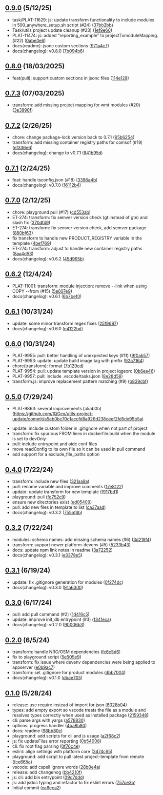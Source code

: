 ## [0.9.0](https://github.com/IQGeo/utils-project-update/compare/v0.8.0...v0.9.0) (5/12/25)

- task/PLAT-11629: js: update transform functionality to include modules in 500_anywhere_setup.sh script (#24) ([37bb2bb](https://github.com/IQGeo/utils-project-update/commit/37bb2bbe48a42884cb3bbf310ad7e40e37bdf730))
- Task/utils project update cleanup (#23) ([1ef9e60](https://github.com/IQGeo/utils-project-update/commit/1ef9e60f3bd6381d25c617e0d654e8f350ed0535))
- PLAT-11474: js: added "reporting_example" to projectTomoduleMapping. (#22) ([0abe0e6](https://github.com/IQGeo/utils-project-update/commit/0abe0e665ff39d40e87044d6b07927bc8bd4cdea))
- docs(readme): jsonc custom sections ([971a4c7](https://github.com/IQGeo/utils-project-update/commit/971a4c726832a2d60943058089222a6dbbbcbefd))
- docs(changelog): v0.8.0 ([7b094b6](https://github.com/IQGeo/utils-project-update/commit/7b094b675c80043e368030d172751100f488d9b9))

## [0.8.0](https://github.com/IQGeo/utils-project-update/compare/v0.7.3...v0.8.0) (18/03/2025)

- feat(pull): support custom sections in jsonc files ([114e128](https://github.com/IQGeo/utils-project-update/commit/114e1283bc8237ccb4296bfc60cb21c0011976a5))

## [0.7.3](https://github.com/IQGeo/utils-project-update/compare/v0.7.2...v0.7.3) (07/03/2025)

- transform: add missing project mapping for wmt modules (#20) ([3e3898f](https://github.com/IQGeo/utils-project-update/commit/3e3898f5e2b809f791974ca439ed921920e1f4ae))

## [0.7.2](https://github.com/IQGeo/utils-project-update/compare/v0.7.1...v0.7.2) (2/26/25)

- chore: change package-lock version back to 0.7.1 ([95b6254](https://github.com/IQGeo/utils-project-update/commit/95b625492062ccb680e29a47ec7b8ff435072c40))
- transform: add missing container registry paths for comsof (#19) ([ef336e6](https://github.com/IQGeo/utils-project-update/commit/ef336e64286d2b8862e6d0962f7426fc76a4a8dd))
- docs(changelog): change to v0.7.1 ([841b95d](https://github.com/IQGeo/utils-project-update/commit/841b95d5d8bb519958fbd2430dfec6f938806d8b))

## [0.7.1](https://github.com/IQGeo/utils-project-update/compare/v0.7.0...v0.8.0) (2/24/25)

- feat: handle tsconfig.json (#18) ([3366a4b](https://github.com/IQGeo/utils-project-update/commit/3366a4b2c49f11ba2f9c23af816066b67fd5da5f))
- docs(changelog): v0.7.0 ([16112b4](https://github.com/IQGeo/utils-project-update/commit/16112b40d18c719d89b0569a05884962bb52c32c))

## [0.7.0](https://github.com/IQGeo/utils-project-update/compare/v0.6.2...v0.7.0) (2/12/25)

- chore: playground pull (#17) ([cd553ab](https://github.com/IQGeo/utils-project-update/commit/cd553ab2cf08f889c4045b062673af66c69985fc))
- ET-274: transform: fix semver version check (gt instead of gte) and slash fix ([370df49](https://github.com/IQGeo/utils-project-update/commit/370df49f8d41c7654628d4bb1f7920ee16abbfb2))
- ET-274: transform: fix semver version check, add semver package ([880bf63](https://github.com/IQGeo/utils-project-update/commit/880bf63a435f6b4c16faec76a6aba2294fc8fadb))
- fix transform to handle new PRODUCT_REGISTRY variable in the template ([4bef769](https://github.com/IQGeo/utils-project-update/commit/4bef7698919a5a9d94a77e4a35e2184f6bb78a98))
- ET-274: transform: adjust to handle new container registry paths ([8aa4d53](https://github.com/IQGeo/utils-project-update/commit/8aa4d53922501bc877756889cf167a69fc9ad0bf))
- docs(changelog): v0.6.2 ([45d995b](https://github.com/IQGeo/utils-project-update/commit/45d995b740312f6ffe7912180091d9f811b099e4))

## [0.6.2](https://github.com/IQGeo/utils-project-update/compare/v0.6.1...v0.6.2) (12/4/24)

- PLAT-11001: transform: module injection: remove --link when using COPY --from (#15) ([5e607e9](https://github.com/IQGeo/utils-project-update/commit/5e607e9fa6f1e04fc2b3de8233015c760bdfda7b))
- docs(changelog): v0.6.1 ([6b7bef0](https://github.com/IQGeo/utils-project-update/commit/6b7bef043538936c4ac15fc6390e2802a53d65b1))

## [0.6.1](https://github.com/IQGeo/utils-project-update/compare/v0.6.0...v0.6.1) (10/31/24)

- update: some minor transform regex fixes ([25f9697](https://github.com/IQGeo/utils-project-update/commit/25f96973f09dc1db8f5325fa36b323d39b387ef0))
- docs(changelog): v0.6.0 ([e4122bd](https://github.com/IQGeo/utils-project-update/commit/e4122bd4c11101bad23bae6f774ce81135647326))

## [0.6.0](https://github.com/IQGeo/utils-project-update/compare/v0.5.0...v0.6.0) (10/31/24)

- PLAT-9955: pull: better handling of unexpected keys (#11) ([9f0ab57](https://github.com/IQGeo/utils-project-update/commit/9f0ab5777783d029a78fdc4b83bc4e9c227e4ef3))
- PLAT-9953: update: update build image tag with prefix ([92a7164](https://github.com/IQGeo/utils-project-update/commit/92a71648ec2d3784a43dbe48ab7e7e119230f215))
- chore(transform): format ([7b129cd](https://github.com/IQGeo/utils-project-update/commit/7b129cdafe812cf6e9f338ad643678d290b6708a))
- PLAT-9954: pull: update template version in project iqgeorc ([0b6ee46](https://github.com/IQGeo/utils-project-update/commit/0b6ee462a266a5319f10619519c9c78d68822e06))
- PLAT-9957: pull: include .vscode/tasks.json ([8e28d59](https://github.com/IQGeo/utils-project-update/commit/8e28d595e5a27226158376653c3c17e68972c72e))
- transform.js: improve replacement pattern matching (#9) ([b839cbf](https://github.com/IQGeo/utils-project-update/commit/b839cbf869109ec57a42bb526a8dfa8538a5f394))

## [0.5.0](https://github.com/IQGeo/utils-project-update/compare/v0.4.0...v0.5.0) (7/29/24)

-   PLAT-9863: several improvements (a5ab0b)(https://github.com/IQGeo/utils-project-update/commit/a5ab0bc70c1accfd8a926d238ceef2fd5de95b5a)

*   update: include custom folder in .gitignore when not part of project
*   transform: fix spurious FROM lines in dockerfile.build
    when the module is set to devOnly
*   pull: include entrypoint and oidc conf files
*   move readConfig to its own file
    so it can be used in pull command
*   add support for a exclude_file_paths option

## [0.4.0](https://github.com/IQGeo/utils-project-update/compare/v0.3.2...v0.4.0) (7/22/24)

-   transform: include new files ([321aa9a](https://github.com/IQGeo/utils-project-update/commit/321aa9a6eb7a8279ab447335be86dbd5ffab2720))
-   pull: rename variable and improve comments ([17e8122](https://github.com/IQGeo/utils-project-update/commit/17e81224ca719cde8ff4051d0318bb828094f23a))
-   update: update transform for new template ([f917bd1](https://github.com/IQGeo/utils-project-update/commit/f917bd1b1ad747d63deb815cd929dd3861ea216d))
-   playground: pull ([fd752c9](https://github.com/IQGeo/utils-project-update/commit/fd752c9315ae3f26ef7bd6863c005583b6347c15))
-   ensure new directories exist ([ed05409](https://github.com/IQGeo/utils-project-update/commit/ed054092d1aebd74d123e8b6f892b374122a57eb))
-   pull: add new files in template to list ([ca37aad](https://github.com/IQGeo/utils-project-update/commit/ca37aadaecff9a263a278322312c2c07523d33ce))
-   docs(changelog): v0.3.2 ([755af4b](https://github.com/IQGeo/utils-project-update/commit/755af4bb89f9e789cd7ce6016c9c3bf3c53be39f))

## [0.3.2](https://github.com/IQGeo/utils-project-update/compare/v0.3.1...v0.3.2) (7/22/24)

-   modules: schema names: add missing schema names (#6) ([3d219f4](https://github.com/IQGeo/utils-project-update/commit/3d219f43108c63a9395bd4c78ca342e537a5e776))
-   transform: support newer platform-devenv (#5) ([5233b43](https://github.com/IQGeo/utils-project-update/commit/5233b43de3b76c8dc9ac0e03869cd64ec5e7c57f))
-   docs: update npm link notes in readme ([3a72252](https://github.com/IQGeo/utils-project-update/commit/3a7225286f44a7b0280bfefbf0f6138b267e7328))
-   docs(changelog): v0.3.1 ([e3378e5](https://github.com/IQGeo/utils-project-update/commit/e3378e5edff703596cdb616a40f1f32d6ed8a9c3))

## [0.3.1](https://github.com/IQGeo/utils-project-update/compare/v0.3.0...v0.3.1) (6/19/24)

-   update: fix .gitignore generation for modules ([0f274dc](https://github.com/IQGeo/utils-project-update/commit/0f274dccc41040c01c8e17c27c015fb22686aee2))
-   docs(changelog): v0.3.0 ([91a6300](https://github.com/IQGeo/utils-project-update/commit/91a63005de6acdc05acda07c66415324b0db53ee))

## [0.3.0](https://github.com/IQGeo/utils-project-update/compare/v0.2.0...v0.3.0) (6/17/24)

-   pull: add pull command (#2) ([1d416c5](https://github.com/IQGeo/utils-project-update/commit/1d416c55adbb07d09bc505cb220f34e3104d2bb8))
-   update: improve init_db entrypoint (#3) ([f341eca](https://github.com/IQGeo/utils-project-update/commit/f341ecabad4074d6d10c611c1f0ce4a1ffd2456e))
-   docs(changelog): v0.2.0 ([90006b3](https://github.com/IQGeo/utils-project-update/commit/90006b3262351cdbcf8917c3639e5a0d80d8113f))

## [0.2.0](https://github.com/IQGeo/utils-project-update/compare/v0.1.0...v0.2.0) (6/5/24)

-   transform: handle NRO/OSM dependencies ([fc6c5d6](https://github.com/IQGeo/utils-project-update/commit/fc6c5d61a96647fcfc4bd4cf05992cd27ac47962))
-   fix to playground script ([5e505e9](https://github.com/IQGeo/utils-project-update/commit/5e505e91d6b470decc212cafa96500d31ba37bcd))
-   transform: fix issue where devenv dependencies were being applied to appserver ([e0b9ac7](https://github.com/IQGeo/utils-project-update/commit/e0b9ac720f2549a7d0bde3645deefa9a3dac8fdc))
-   transform: set .gitignore for product modules ([dbb7004](https://github.com/IQGeo/utils-project-update/commit/dbb70048f2d41d1dec7298d7bb3d7b87ea840681))
-   docs(changelog): v0.1.0 ([dbae705](https://github.com/IQGeo/utils-project-update/commit/dbae7050a83bb21e61ab5bdb1d4186c77728f425))

## [0.1.0](https://github.com/IQGeo/utils-project-update/tags) (5/28/24)

-   release: use require instead of import for json ([8028b04](https://github.com/IQGeo/utils-project-update/commit/8028b04af9dc8c91d9dffde00b0a58c938715de5))
-   types: add empty export so vscode treats the file as a module and resolves types correctly when used as installed package ([2159348](https://github.com/IQGeo/utils-project-update/commit/21593487cb744bd790c55010fd50fccbad7690f0))
-   cli: parse args with yargs ([a578830](https://github.com/IQGeo/utils-project-update/commit/a5788303d5d365d095c5c58aa1bfb46c7a42b651))
-   options: progress handler ([4ba8b80](https://github.com/IQGeo/utils-project-update/commit/4ba8b806f613a2f6e580b955da07a19e149bb581))
-   docs: readme ([98bb80c](https://github.com/IQGeo/utils-project-update/commit/98bb80ce2d451fc967b1c4047a8444f0542c31ae))
-   playground: add scripts for cli and js usage ([a2f68c2](https://github.com/IQGeo/utils-project-update/commit/a2f68c29bd95b3586a04c116574b34eba1b8173c))
-   js: fix updateFiles error reporting ([0b54008](https://github.com/IQGeo/utils-project-update/commit/0b540080c0f4aeee33359fbd8bc9eea009318aec))
-   cli: fix root flag parsing ([0f76c4e](https://github.com/IQGeo/utils-project-update/commit/0f76c4e87ce056390b34035a6ec228eb02d3bb70))
-   eslint: align settings with platform core ([3474c65](https://github.com/IQGeo/utils-project-update/commit/3474c65429ceb119d328df561412e1b1022db468))
-   playground: add script to pull latest project-template from remote ([fce665a](https://github.com/IQGeo/utils-project-update/commit/fce665a8329ccc3e9d88886c12b0cfc7946bb611))
-   vscode: add cspell ignore words ([28b0e4a](https://github.com/IQGeo/utils-project-update/commit/28b0e4a2e50ea4a35ad387351c7b4959cd7aedeb))
-   release: add changenog ([bb4210f](https://github.com/IQGeo/utils-project-update/commit/bb4210ffec2f2a5f9a2db85e96549d3390b42a15))
-   js: cli: add bin entrypoint ([09d7ddd](https://github.com/IQGeo/utils-project-update/commit/09d7ddd64cde6f610659473e113d494092d9e2f2))
-   js: add jsdoc typing and refactor to fix eslint errors ([757ce3b](https://github.com/IQGeo/utils-project-update/commit/757ce3b269974a463c8c9d8e78f72374c30d7fcc))
-   Initial commit ([ca6eca2](https://github.com/IQGeo/utils-project-update/commit/ca6eca2b4780e6d17125340be6778efc9e62be97))
